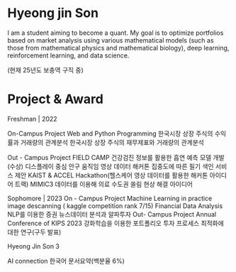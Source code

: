 # Hyeong jin Son
I am a student aiming to become a quant. My goal is to optimize portfolios based on market analysis using various mathematical models (such as those from mathematical physics and mathematical biology), deep learning, reinforcement learning, and data science.

(현재 25년도 보충역 구직 중)
# Project & Award

Freshman | 2022

On-Campus Project
Web and Python Programming
한국시장 상장 주식의 수익률과 거래량의 관계분석
한국시장 상장 주식의 재무제표와 거래량의 관계분석

Out - Campus Project
FIELD CAMP
건강검진 정보를 활용한 흡연 예측 모델 개발(수상)
디스플레이 중심 안구 움직임 영상 데이터 해커톤
집중도에 따른 필기 색인 서비스 제안
KAIST & ACCEL Hackathon(헬스케어 영상 데이터를 활용한 해커톤 아이디어 트랙)
MIMIC3 데이터를 이용해 의료 수도권 쏠림 현상 해결 아이디어

Sophomore | 2023
On - Campus Project
Machine Learning in practice
image descanning ( kaggle competition rank 7/15)
Financial Data Analysis
NLP를 이용한 증권 뉴스데이터 분석과 알파투자
Out- Campus Project
Annual Conference of KIPS 2023
강화학습을 이용한 포트폴리오 투자 프로세스 최적화에 대한 연구(구두 발표)

Hyeong Jin Son 3

AI connection
한국어 문서요약(백분율 6%)
